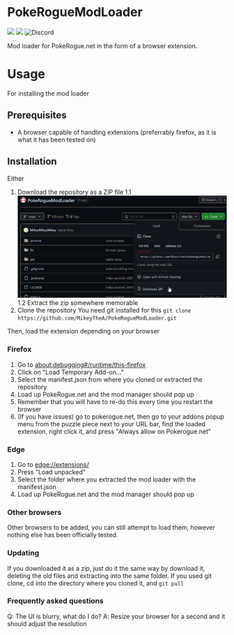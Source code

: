 # PokeRogueModLoader
![](https://img.shields.io/github/stars/MikeyTheA/PokeRogueModLoader) ![](https://img.shields.io/github/issues/MikeyTheA/PokeRogueModLoader) ![Discord](https://img.shields.io/discord/1251472855191916618)


Mod loader for PokeRogue.net in the form of a browser extension.

# Usage

For installing the mod loader

## Prerequisites

* A browser capable of handling extensions (preferrably firefox, as it is what it has been tested on)

## Installation

Either
1. Download the repository as a ZIP file
	1.1 ![Download zip](pictures/downloadzip.png)
	1.2 Extract the zip somewhere memorable
2. Clone the repository
	You need git installed for this
	`git clone https://github.com/MikeyTheA/PokeRogueModLoader.git`

Then, load the extension depending on your browser

### Firefox

1. Go to [about:debugging#/runtime/this-firefox](about:debugging#/runtime/this-firefox)
2. Click on "Load Temporary Add-on..."
3. Select the manifest.json from where you cloned or extracted the repository
4. Load up PokeRogue.net and the mod manager should pop up
5. Remember that you will have to re-do this every time you restart the browser
6. (If you have issues) go to pokerogue.net, then go to your addons popup menu from the puzzle piece next to your URL bar, find the loaded extension, right click it, and press "Always allow on Pokerogue.net"

### Edge

1. Go to [edge://extensions/](edge://extensions/)
2. Press "Load unpacked"
3. Select the folder where you extracted the mod loader with the manifest.json
4. Load up PokeRogue.net and the mod manager should pop up

### Other browsers

Other browsers to be added, you can still attempt to load them, however nothing else has been officially tested.


### Updating

If you downloaded it as a zip, just do it the same way by download it, deleting the old files and extracting into the same folder.
If you used git clone, cd into the directory where you cloned it, and `git pull`


### Frequently asked questions

Q: The UI is blurry, what do I do?
A: Resize your browser for a second and it should adjust the resolution